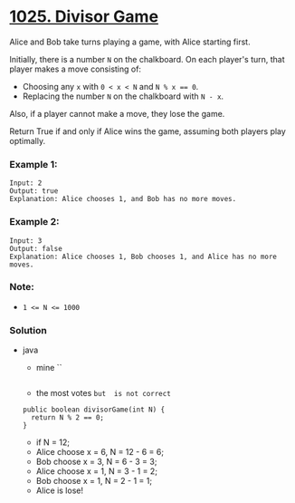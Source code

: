 # [1025. Divisor Game](https://leetcode.com/problems/divisor-game/)

Alice and Bob take turns playing a game, with Alice starting first.

Initially, there is a number `N` on the chalkboard.  On each player's turn, that player makes a move consisting of:

* Choosing any `x` with `0 < x < N` and `N % x == 0`.
* Replacing the number `N` on the chalkboard with `N - x`.

Also, if a player cannot make a move, they lose the game.

Return True if and only if Alice wins the game, assuming both players play optimally.

 

### Example 1:
```
Input: 2
Output: true
Explanation: Alice chooses 1, and Bob has no more moves.
```

### Example 2:
```
Input: 3
Output: false
Explanation: Alice chooses 1, Bob chooses 1, and Alice has no more moves.
```

### Note:
* `1 <= N <= 1000`


### Solution
* java
  * mine ``
  ```
  ```
  
  * the most votes `but  is not correct` 
  ```
  public boolean divisorGame(int N) {
    return N % 2 == 0;
  }
  ```
  * if N = 12;
  * Alice choose x = 6,  N = 12 - 6 = 6;
  * Bob choose x = 3,  N = 6 - 3 = 3;
  * Alice choose x = 1,  N = 3 - 1 = 2;
  * Bob choose x = 1,  N = 2 - 1 = 1;
  * Alice is lose!
